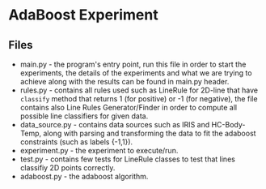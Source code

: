 # AdaBoost Experiment
## Files
- main.py - the program's entry point, run this file in order to start the experiments, the details of the experiments and what we are trying to achieve along with the results can be found in main.py header.
- rules.py - contains all rules used such as LineRule for 2D-line that have ```classify``` method that returns 1 (for positive) or -1 (for negative), the file contains also Line Rules Generator/Finder in order to compute all possible line classifiers for given data.
- data_source.py - contains data sources such as IRIS and HC-Body-Temp, along with parsing and transforming the data to fit the adaboost constraints (such as labels {-1,1}).
- experiment.py - the experiment to execute/run.
- test.py - contains few tests for LineRule classes to test that lines classifiy 2D points correctly.
- adaboost.py - the adaboost algorithm.